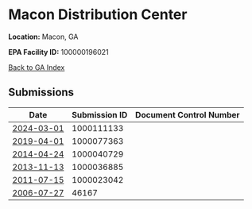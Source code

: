 # Macon Distribution Center

**Location:** Macon, GA

**EPA Facility ID:** 100000196021

[Back to GA Index](../../index.md)

## Submissions

| Date | Submission ID | Document Control Number |
|------|--------------|-------------------------|
| [2024-03-01](submissions/1000111133.md) | 1000111133 |  |
| [2019-04-01](submissions/1000077363.md) | 1000077363 |  |
| [2014-04-24](submissions/1000040729.md) | 1000040729 |  |
| [2013-11-13](submissions/1000036885.md) | 1000036885 |  |
| [2011-07-15](submissions/1000023042.md) | 1000023042 |  |
| [2006-07-27](submissions/46167.md) | 46167 |  |
